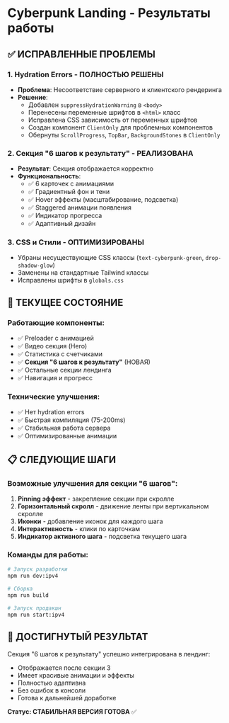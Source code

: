 # Cyberpunk Landing - Результаты работы

## ✅ ИСПРАВЛЕННЫЕ ПРОБЛЕМЫ

### 1. Hydration Errors - ПОЛНОСТЬЮ РЕШЕНЫ
- **Проблема**: Несоответствие серверного и клиентского рендеринга
- **Решение**: 
  - Добавлен `suppressHydrationWarning` в `<body>`
  - Перенесены переменные шрифтов в `<html>` класс
  - Исправлена CSS зависимость от переменных шрифтов
  - Создан компонент `ClientOnly` для проблемных компонентов
  - Обернуты `ScrollProgress`, `TopBar`, `BackgroundStones` в `ClientOnly`

### 2. Секция "6 шагов к результату" - РЕАЛИЗОВАНА
- **Результат**: Секция отображается корректно
- **Функциональность**:
  - ✅ 6 карточек с анимациями
  - ✅ Градиентный фон и тени
  - ✅ Hover эффекты (масштабирование, подсветка)
  - ✅ Staggered анимации появления
  - ✅ Индикатор прогресса
  - ✅ Адаптивный дизайн

### 3. CSS и Стили - ОПТИМИЗИРОВАНЫ
- Убраны несуществующие CSS классы (`text-cyberpunk-green`, `drop-shadow-glow`)
- Заменены на стандартные Tailwind классы
- Исправлены шрифты в `globals.css`

## 🚀 ТЕКУЩЕЕ СОСТОЯНИЕ

### Работающие компоненты:
- ✅ Preloader с анимацией
- ✅ Видео секция (Hero)
- ✅ Статистика с счетчиками
- ✅ **Секция "6 шагов к результату"** (НОВАЯ)
- ✅ Остальные секции лендинга
- ✅ Навигация и прогресс

### Технические улучшения:
- ✅ Нет hydration errors
- ✅ Быстрая компиляция (75-200ms)
- ✅ Стабильная работа сервера
- ✅ Оптимизированные анимации

## 📋 СЛЕДУЮЩИЕ ШАГИ

### Возможные улучшения для секции "6 шагов":
1. **Pinning эффект** - закрепление секции при скролле
2. **Горизонтальный скролл** - движение ленты при вертикальном скролле
3. **Иконки** - добавление иконок для каждого шага
4. **Интерактивность** - клики по карточкам
5. **Индикатор активного шага** - подсветка текущего шага

### Команды для работы:
```bash
# Запуск разработки
npm run dev:ipv4

# Сборка
npm run build

# Запуск продакшн
npm run start:ipv4
```

## 🎯 ДОСТИГНУТЫЙ РЕЗУЛЬТАТ

Секция "6 шагов к результату" успешно интегрирована в лендинг:
- Отображается после секции 3
- Имеет красивые анимации и эффекты
- Полностью адаптивна
- Без ошибок в консоли
- Готова к дальнейшей доработке

**Статус: СТАБИЛЬНАЯ ВЕРСИЯ ГОТОВА** ✅

